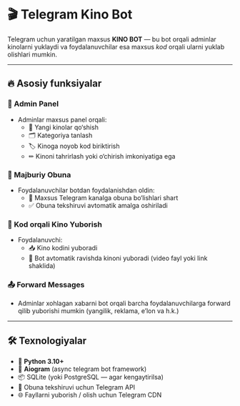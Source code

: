 # 🎬 Telegram Kino Bot

Telegram uchun yaratilgan maxsus **KINO BOT** — bu bot orqali adminlar kinolarni yuklaydi va foydalanuvchilar esa maxsus *kod* orqali ularni yuklab olishlari mumkin.

---

## 🔥 Asosiy funksiyalar

### 👤 Admin Panel
- Adminlar maxsus panel orqali:
  - 🎥 Yangi kinolar qo‘shish
  - 🗂 Kategoriya tanlash
  - 🏷 Kinoga noyob kod biriktirish
  - ✏ Kinoni tahrirlash yoki o‘chirish imkoniyatiga ega

### 🔐 Majburiy Obuna
- Foydalanuvchilar botdan foydalanishdan oldin:
  - 🎯 Maxsus Telegram kanalga obuna bo‘lishlari shart
  - ✅ Obuna tekshiruvi avtomatik amalga oshiriladi

### 📩 Kod orqali Kino Yuborish
- Foydalanuvchi:
  - 📥 Kino kodini yuboradi
  - 🤖 Bot avtomatik ravishda kinoni yuboradi (video fayl yoki link shaklida)

### 📤 Forward Messages
- Adminlar xohlagan xabarni bot orqali barcha foydalanuvchilarga forward qilib yuborishi mumkin (yangilik, reklama, e’lon va h.k.)

---

## 🛠 Texnologiyalar

- 🐍 **Python 3.10+**
- 🤖 **Aiogram** (async telegram bot framework)
- 📦 SQLite (yoki PostgreSQL — agar kengaytirilsa)
- 🔐 Obuna tekshiruvi uchun Telegram API
- 🌐 Fayllarni yuborish / olish uchun Telegram CDN


